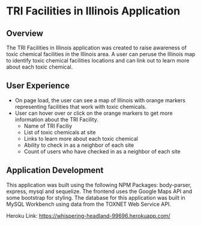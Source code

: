 # TRI Facilities in Illinois Application

## Overview
The TRI Facilities in Illinois application was created to raise awareness of toxic chemical facilities in the Illinois area. A user can peruse the Illinois map to identify toxic chemical facilities locations and can link out to learn more about each toxic chemical.  

## User Experience
* On page load, the user can see a map of Illinois with orange markers representing facilities that work with toxic chemicals. 
* User can hover over or click on the orange markers to get more information about the TRI Facility. 
    * Name of TRI Faciliy
    * List of toxic chemicals at site
    * Links to learn more about each toxic chemical
    * Ability to check in as a neighbor of each site
    * Count of users who have checked in as a neighbor of each site

## Application Development
This application was built using the following NPM Packages: body-parser, express, mysql and sequelize. The frontend uses the Google Maps API and some bootstrap for styling. The database for this application was built in MySQL Workbench using data from the TOXNET Web Service API. 

Heroku Link: https://whispering-headland-99696.herokuapp.com/
